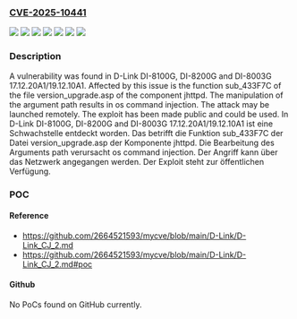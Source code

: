 ### [CVE-2025-10441](https://cve.mitre.org/cgi-bin/cvename.cgi?name=CVE-2025-10441)
![](https://img.shields.io/static/v1?label=Product&message=DI-8003G&color=blue)
![](https://img.shields.io/static/v1?label=Product&message=DI-8100G&color=blue)
![](https://img.shields.io/static/v1?label=Product&message=DI-8200G&color=blue)
![](https://img.shields.io/static/v1?label=Version&message=17.12.20A1%20&color=brightgreen)
![](https://img.shields.io/static/v1?label=Version&message=19.12.10A1%20&color=brightgreen)
![](https://img.shields.io/static/v1?label=Vulnerability&message=Command%20Injection&color=brightgreen)
![](https://img.shields.io/static/v1?label=Vulnerability&message=OS%20Command%20Injection&color=brightgreen)

### Description

A vulnerability was found in D-Link DI-8100G, DI-8200G and DI-8003G 17.12.20A1/19.12.10A1. Affected by this issue is the function sub_433F7C of the file version_upgrade.asp of the component jhttpd. The manipulation of the argument path results in os command injection. The attack may be launched remotely. The exploit has been made public and could be used.
In D-Link DI-8100G, DI-8200G and DI-8003G 17.12.20A1/19.12.10A1 ist eine Schwachstelle entdeckt worden. Das betrifft die Funktion sub_433F7C der Datei version_upgrade.asp der Komponente jhttpd. Die Bearbeitung des Arguments path verursacht os command injection. Der Angriff kann über das Netzwerk angegangen werden. Der Exploit steht zur öffentlichen Verfügung.

### POC

#### Reference
- https://github.com/2664521593/mycve/blob/main/D-Link/D-Link_CJ_2.md
- https://github.com/2664521593/mycve/blob/main/D-Link/D-Link_CJ_2.md#poc

#### Github
No PoCs found on GitHub currently.

